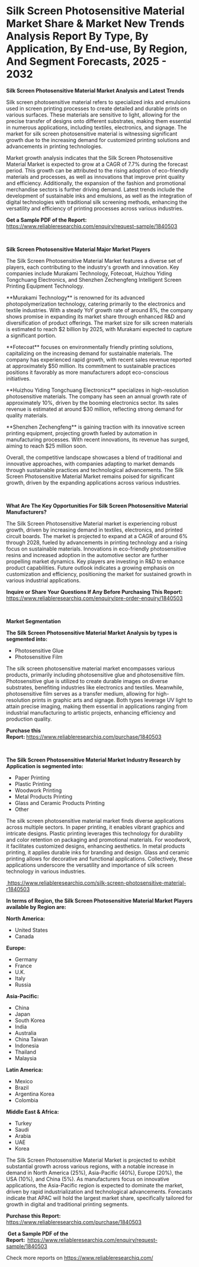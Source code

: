 <p><h1>Silk Screen Photosensitive Material Market Share & Market New Trends Analysis Report By Type, By Application, By End-use, By Region, And Segment Forecasts, 2025 - 2032</h1></p><p><strong>Silk Screen Photosensitive Material Market Analysis and Latest Trends</strong></p>
<p><p>Silk screen photosensitive material refers to specialized inks and emulsions used in screen printing processes to create detailed and durable prints on various surfaces. These materials are sensitive to light, allowing for the precise transfer of designs onto different substrates, making them essential in numerous applications, including textiles, electronics, and signage. The market for silk screen photosensitive material is witnessing significant growth due to the increasing demand for customized printing solutions and advancements in printing technologies.</p><p>Market growth analysis indicates that the Silk Screen Photosensitive Material Market is expected to grow at a CAGR of 7.7% during the forecast period. This growth can be attributed to the rising adoption of eco-friendly materials and processes, as well as innovations that improve print quality and efficiency. Additionally, the expansion of the fashion and promotional merchandise sectors is further driving demand. Latest trends include the development of sustainable inks and emulsions, as well as the integration of digital technologies with traditional silk screening methods, enhancing the versatility and efficiency of printing processes across various industries.</p></p>
<p><strong>Get a Sample PDF of the Report:&nbsp;</strong> <a href="https://www.reliableresearchiq.com/enquiry/request-sample/1840503?utm_campaign=1140&utm_medium=2&utm_source=Github&utm_content=ia&utm_term=03022025&utm_id=silk-screen-photosensitive-material">https://www.reliableresearchiq.com/enquiry/request-sample/1840503</a></p>
<p>&nbsp;</p>
<p><strong>Silk Screen Photosensitive Material Major Market Players</strong></p>
<p><p>The Silk Screen Photosensitive Material Market features a diverse set of players, each contributing to the industry's growth and innovation. Key companies include Murakami Technology, Fotecoat, Huizhou Yiding Tongchuang Electronics, and Shenzhen Zechengfeng Intelligent Screen Printing Equipment Technology.</p><p>**Murakami Technology** is renowned for its advanced photopolymerization technology, catering primarily to the electronics and textile industries. With a steady YoY growth rate of around 8%, the company shows promise in expanding its market share through enhanced R&D and diversification of product offerings. The market size for silk screen materials is estimated to reach $2 billion by 2025, with Murakami expected to capture a significant portion.</p><p>**Fotecoat** focuses on environmentally friendly printing solutions, capitalizing on the increasing demand for sustainable materials. The company has experienced rapid growth, with recent sales revenue reported at approximately $50 million. Its commitment to sustainable practices positions it favorably as more manufacturers adopt eco-conscious initiatives.</p><p>**Huizhou Yiding Tongchuang Electronics** specializes in high-resolution photosensitive materials. The company has seen an annual growth rate of approximately 10%, driven by the booming electronics sector. Its sales revenue is estimated at around $30 million, reflecting strong demand for quality materials.</p><p>**Shenzhen Zechengfeng** is gaining traction with its innovative screen printing equipment, projecting growth fueled by automation in manufacturing processes. With recent innovations, its revenue has surged, aiming to reach $25 million soon.</p><p>Overall, the competitive landscape showcases a blend of traditional and innovative approaches, with companies adapting to market demands through sustainable practices and technological advancements. The Silk Screen Photosensitive Material Market remains poised for significant growth, driven by the expanding applications across various industries.</p></p>
<p>&nbsp;</p>
<p><strong>What Are The Key Opportunities For Silk Screen Photosensitive Material Manufacturers?</strong></p>
<p><p>The Silk Screen Photosensitive Material market is experiencing robust growth, driven by increasing demand in textiles, electronics, and printed circuit boards. The market is projected to expand at a CAGR of around 6% through 2028, fueled by advancements in printing technology and a rising focus on sustainable materials. Innovations in eco-friendly photosensitive resins and increased adoption in the automotive sector are further propelling market dynamics. Key players are investing in R&D to enhance product capabilities. Future outlook indicates a growing emphasis on customization and efficiency, positioning the market for sustained growth in various industrial applications.</p></p>
<p><strong>Inquire or Share Your Questions If Any Before Purchasing This Report:</strong> <a href="https://www.reliableresearchiq.com/enquiry/pre-order-enquiry/1840503?utm_campaign=1140&utm_medium=2&utm_source=Github&utm_content=ia&utm_term=03022025&utm_id=silk-screen-photosensitive-material">https://www.reliableresearchiq.com/enquiry/pre-order-enquiry/1840503</a></p>
<p>&nbsp;</p>
<p><strong>Market Segmentation</strong></p>
<p><strong>The Silk Screen Photosensitive Material Market Analysis by types is segmented into:</strong></p>
<p><ul><li>Photosensitive Glue</li><li>Photosensitive Film</li></ul></p>
<p><p>The silk screen photosensitive material market encompasses various products, primarily including photosensitive glue and photosensitive film. Photosensitive glue is utilized to create durable images on diverse substrates, benefiting industries like electronics and textiles. Meanwhile, photosensitive film serves as a transfer medium, allowing for high-resolution prints in graphic arts and signage. Both types leverage UV light to attain precise imaging, making them essential in applications ranging from industrial manufacturing to artistic projects, enhancing efficiency and production quality.</p></p>
<p><strong>Purchase this Report:&nbsp;</strong><a href="https://www.reliableresearchiq.com/purchase/1840503?utm_campaign=1140&utm_medium=2&utm_source=Github&utm_content=ia&utm_term=03022025&utm_id=silk-screen-photosensitive-material">https://www.reliableresearchiq.com/purchase/1840503</a></p>
<p>&nbsp;</p>
<p><strong>The Silk Screen Photosensitive Material Market Industry Research by Application is segmented into:</strong></p>
<p><ul><li>Paper Printing</li><li>Plastic Printing</li><li>Woodwork Printing</li><li>Metal Products Printing</li><li>Glass and Ceramic Products Printing</li><li>Other</li></ul></p>
<p><p>The silk screen photosensitive material market finds diverse applications across multiple sectors. In paper printing, it enables vibrant graphics and intricate designs. Plastic printing leverages this technology for durability and color retention on packaging and promotional materials. For woodwork, it facilitates customized designs, enhancing aesthetics. In metal products printing, it applies durable inks for branding and design. Glass and ceramic printing allows for decorative and functional applications. Collectively, these applications underscore the versatility and importance of silk screen technology in various industries.</p></p>
<p><a href="https://www.reliableresearchiq.com/silk-screen-photosensitive-material-r1840503?utm_campaign=1140&utm_medium=2&utm_source=Github&utm_content=ia&utm_term=03022025&utm_id=silk-screen-photosensitive-material">&nbsp;https://www.reliableresearchiq.com/silk-screen-photosensitive-material-r1840503</a></p>
<p><strong>In terms of Region, the Silk Screen Photosensitive Material Market Players available by Region are:</strong></p>
<p>
    <p> <strong> North America: </strong>
        <ul>
            <li>United States</li>
            <li>Canada</li>
        </ul>
        </p> 
    <p> <strong> Europe: </strong>
        <ul>
            <li>Germany</li>
            <li>France</li>
            <li>U.K.</li>
            <li>Italy</li>
            <li>Russia</li>
        </ul>
        </p> 
    <p> <strong> Asia-Pacific: </strong>
        <ul>
            <li>China</li>
            <li>Japan</li>
            <li>South Korea</li>
            <li>India</li>
            <li>Australia</li>
            <li>China Taiwan</li>
            <li>Indonesia</li>
            <li>Thailand</li>
            <li>Malaysia</li>
        </ul>
        </p> 
    <p> <strong> Latin America: </strong>
        <ul>
            <li>Mexico</li>
            <li>Brazil</li>
            <li>Argentina Korea</li>
            <li>Colombia</li>
        </ul>
        </p> 
    <p> <strong> Middle East & Africa: </strong>
        <ul>
            <li>Turkey</li>
            <li>Saudi</li>
            <li>Arabia</li>
            <li>UAE</li>
            <li>Korea</li>
        </ul>
    </p>
    </p>
<p><p>The Silk Screen Photosensitive Material Market is projected to exhibit substantial growth across various regions, with a notable increase in demand in North America (25%), Asia-Pacific (40%), Europe (20%), the USA (10%), and China (5%). As manufacturers focus on innovative applications, the Asia-Pacific region is expected to dominate the market, driven by rapid industrialization and technological advancements. Forecasts indicate that APAC will hold the largest market share, specifically tailored for growth in digital and traditional printing segments.</p></p>
<p><strong>Purchase this Report: </strong><a href="https://www.reliableresearchiq.com/purchase/1840503?utm_campaign=1140&utm_medium=2&utm_source=Github&utm_content=ia&utm_term=03022025&utm_id=silk-screen-photosensitive-material">https://www.reliableresearchiq.com/purchase/1840503</a></p>
<p>&nbsp;<strong>Get a Sample PDF of the Report:&nbsp;&nbsp;</strong><a href="https://www.reliableresearchiq.com/enquiry/request-sample/1840503?utm_campaign=1140&utm_medium=2&utm_source=Github&utm_content=ia&utm_term=03022025&utm_id=silk-screen-photosensitive-material">https://www.reliableresearchiq.com/enquiry/request-sample/1840503</a></p>
<p><strong></strong></p>
<p>Check more reports on <a href="https://www.reliableresearchiq.com/?utm_campaign=1140&utm_medium=2&utm_source=Github&utm_content=ia&utm_term=03022025&utm_id=silk-screen-photosensitive-material">https://www.reliableresearchiq.com/</a></p>